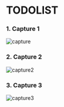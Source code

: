 # TODOLIST

### 1. Capture 1<br>
![capture](https://cloud.githubusercontent.com/assets/22092283/26685986/df51e83c-4715-11e7-86e6-6948c3437060.PNG)

### 2. Capture 2<br>
![capture2](https://cloud.githubusercontent.com/assets/22092283/26685993/e2ad3da6-4715-11e7-97f6-da66023ba530.PNG)

### 3. Capture 3<br>
![capture3](https://cloud.githubusercontent.com/assets/22092283/26685999/e557aaa0-4715-11e7-9684-c6a83c0c9073.PNG)
